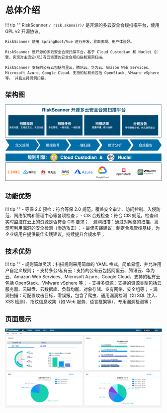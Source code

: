 # 总体介绍

!!! tip ""
    RiskScanner `/ˈrɪskˌskænə(r)/` 是开源的多云安全合规扫描平台，使用 GPL v2 开源协议。

    RiskScanner 使用 SpringBoot/Vue 进行开发，界面美观、用户体验好。

    RiskScanner 是开源的多云安全合规扫描平台，基于 Cloud Custodian 和 Nuclei 引擎，实现对主流公(私)有云资源的安全合规扫描和漏洞扫描。

    RiskScanner 支持的公有云包括阿里云、腾讯云、华为云、Amazon Web Services、Microsoft Azure、Google Cloud，支持的私有云包括 OpenStack、VMware vSphere 等， 并且支持漏洞扫描。

## 架构图

![RiskScanner功能架构图](img/intro/functional-architecture.png)

## 功能优势

!!! tip ""
    - 等保 2.0 预检：符合等保 2.0 规范，覆盖安全审计、访问控制、入侵防范、网络架构和管理中心等各项检查；
    - CIS 合规检查：符合 CIS 规范，检查和实时监控在云上的资源是否符合 CIS 要求；
    - 漏洞扫描：通过对网络的扫描，发现可利用漏洞的安全检测（渗透攻击）；
    - 最佳实践建议：制定合规管控基线，为企业级用户提供最佳实践建议，持续提升合规水平；

## 技术优势

!!! tip ""
    - 规则简单灵活：扫描规则采用简单的 YAML 格式，简单易懂、并允许用户自定义规则；
    - 支持多公/私有云：支持的公有云包括阿里云、腾讯云、华为云、Amazon Web Services、Microsoft Azure、Google Cloud，支持的私有云包括 OpenStack、VMware vSphere 等；
    - 支持多资源：支持的资源类型包括云服务器、云磁盘、云数据库、负载均衡、对象存储、专有网络、安全组等；
    - 漏洞扫描：可配置攻击目标，零误报，包含了爬虫、通用漏洞检测（如 SQL 注入、XSS 检测）、指纹信息收集（如 Web 服务、语言框架等）、专用漏洞检测等；

## 页面展示

![UI 界面展示](./img/intro/dashboard.png)
